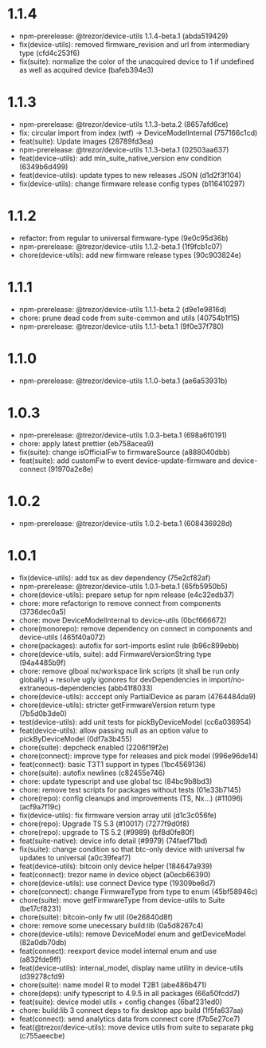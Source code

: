# 1.1.4

- npm-prerelease: @trezor/device-utils 1.1.4-beta.1 (abda519429)
- fix(device-utils): removed firmware_revision and url from intermediary type (cfd4c253f6)
- fix(suite): normalize the color of the unacquired device to 1 if undefined as well as acquired device (bafeb394e3)

# 1.1.3

- npm-prerelease: @trezor/device-utils 1.1.3-beta.2 (8657afd6ce)
- fix: circular import from index (wtf) -> DeviceModelInternal (757166c1cd)
- feat(suite): Update images (28789fd3ea)
- npm-prerelease: @trezor/device-utils 1.1.3-beta.1 (02503aa637)
- feat(device-utils): add min_suite_native_version env condition (6349b6d499)
- feat(device-utils): update types to new releases JSON (d1d2f3f104)
- fix(device-utils): change firmware release config types (b116410297)

# 1.1.2

- refactor: from regular to universal firmware-type (9e0c95d36b)
- npm-prerelease: @trezor/device-utils 1.1.2-beta.1 (1f9fcb1c07)
- chore(device-utils): add new firmware release types (90c903824e)

# 1.1.1

- npm-prerelease: @trezor/device-utils 1.1.1-beta.2 (d9e1e9816d)
- chore: prune dead code from suite-common and utils (40754b1f15)
- npm-prerelease: @trezor/device-utils 1.1.1-beta.1 (9f0e37f780)

# 1.1.0

- npm-prerelease: @trezor/device-utils 1.1.0-beta.1 (ae6a53931b)

# 1.0.3

- npm-prerelease: @trezor/device-utils 1.0.3-beta.1 (698a6f0191)
- chore: apply latest prettier (eb758acea9)
- fix(suite): change isOfficialFw to firmwareSource (a888040dbb)
- feat(suite): add customFw to event device-update-firmware and device-connect (91970a2e8e)

# 1.0.2

- npm-prerelease: @trezor/device-utils 1.0.2-beta.1 (608436928d)

# 1.0.1

- fix(device-utils): add tsx as dev dependency (75e2cf82af)
- npm-prerelease: @trezor/device-utils 1.0.1-beta.1 (65fb5950b5)
- chore(device-utils): prepare setup for npm release (e4c32edb37)
- chore: more refactorign to remove connect from components (3736dec0a5)
- chore: move DeviceModelInternal to device-utils (0bcf666672)
- chore(monorepo): remove dependency on connect in components and device-utils (465f40a072)
- chore(packages): autofix for sort-imports eslint rule (b96c899ebb)
- chore(device-utils, suite): add FirmwareVersionString type (94a4485b9f)
- chore: remove glboal nx/workspace link scripts (it shall be run only globally) + resolve ugly igonores for devDependencies in import/no-extraneous-dependencies (abb41f8033)
- chore(device-utils): acccept only PartialDevice as param (4764484da9)
- chore(device-utils): stricter getFirmwareVersion return type (7b5d0b3de0)
- test(device-utils): add unit tests for pickByDeviceModel (cc6a036954)
- feat(device-utils): allow passing null as an option value to pickByDeviceModel (0df7a3b455)
- chore(suite): depcheck enabled (2206f19f2e)
- chore(connect): improve type for releases and pick model (996e96de14)
- feat(connect): basic T3T1 support in types (1bc4569136)
- chore(suite): autofix newlines (c82455e746)
- chore: update typescript and use global tsc (84bc9b8bd3)
- chore: remove test scripts for packages without tests (01e33b7145)
- chore(repo): config cleanups and improvements (TS, Nx...) (#11096) (acf9a7f19c)
- fix(device-utils): fix firmware version array util (d1c3c056fe)
- chore(repo): Upgrade TS 5.3 (#10017) (7277f9d0f8)
- chore(repo): upgrade to TS 5.2 (#9989) (bf8d0fe80f)
- feat(suite-native): device info detail (#9979) (74faef71bd)
- fix(suite): change condition so that btc-only device with universal fw updates to universal (a0c39feaf7)
- feat(device-utils): bitcoin only device helper (184647a939)
- feat(connect): trezor name in device object (a0ecb66390)
- chore(device-utils): use connect Device type (19309be6d7)
- chore(connect): change FirmwareType from type to enum (45bf58946c)
- chore(suite): move getFirmwareType from device-utils to Suite (be17cf8231)
- chore(suite): bitcoin-only fw util (0e26840d8f)
- chore: remove some unecessary build:lib (0a5d8267c4)
- chore(device-utils): remove DeviceModel enum and getDeviceModel (82a0db70db)
- feat(connect): reexport device model internal enum and use (a832fde9ff)
- feat(device-utils): internal_model, display name utility in device-utils (d39278cfd9)
- chore(suite): name model R to model T2B1 (abe486b471)
- chore(deps): unify typescript to 4.9.5 in all packages (66a50fcdd7)
- feat(suite): device model utils + config changes (6baf231ed0)
- chore: build:lib 3 connect deps to fix desktop app build (1f5fa637aa)
- feat(connect): send analytics data from connect core (f7b5e27ce7)
- feat(@trezor/device-utils): move device utils from suite to separate pkg (c755aeecbe)
